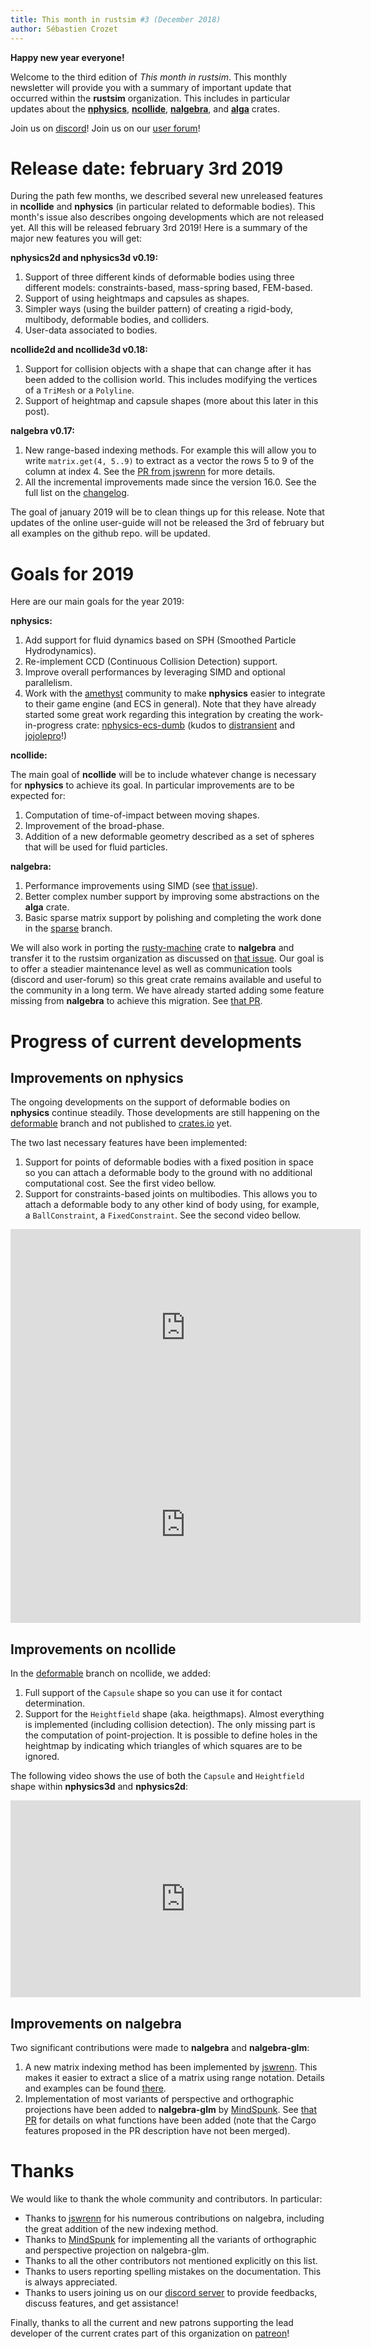 ```yaml
---
title: This month in rustsim #3 (December 2018)
author: Sébastien Crozet
---
```


**Happy new year everyone!**

Welcome to the third edition of _This month in rustsim_. This monthly newsletter will provide you with a
summary of important update that occurred within the **rustsim** organization. This includes in particular updates about
the [**nphysics**](https://nphysics.org), [**ncollide**](https://ncollide.org), [**nalgebra**](https://nalgebra.org),
and [**alga**](https://github.com/rustsim/alga) crates.

<!--truncate-->

Join us on [discord](https://discord.gg/vt9DJSW)!
Join us on our [user forum](https://discourse.nphysics.org )!

# Release date: february 3rd 2019
During the path few months, we described several new unreleased features in **ncollide** and **nphysics** (in particular related
to deformable bodies). This month's issue also describes ongoing developments which are not released yet.
All this will be released february 3rd 2019! Here is a summary of the major new features you will get:


**nphysics2d and nphysics3d v0.19:**

1. Support of three different kinds of deformable bodies using three different models: constraints-based,
mass-spring based, FEM-based.
2. Support of using heightmaps and capsules as shapes.
3. Simpler ways (using the builder pattern) of creating a rigid-body, multibody, deformable bodies, and colliders.
4. User-data associated to bodies.

**ncollide2d and ncollide3d v0.18:**

1. Support for collision objects with a shape that can change after it has been added to the collision world.
This includes modifying the vertices of a `TriMesh` or a `Polyline`.
2. Support of heightmap and capsule shapes (more about this later in this post).
    
**nalgebra v0.17:**

1. New range-based indexing methods. For example this will allow you to write `matrix.get(4, 5..9)` to extract as a
vector the rows 5 to 9 of the column at index 4. See the [PR from jswrenn](https://github.com/rustsim/nalgebra/pull/490)
for more details.
2. All the incremental improvements made since the version 16.0. See the full list on the
[changelog](https://github.com/rustsim/nalgebra/blob/master/CHANGELOG.md#0170---wip).

The goal of january 2019 will be to clean things up for this release. Note that updates of the online user-guide will not
be released the 3rd of february but all examples on the github repo. will be updated.

# Goals for 2019
Here are our main goals for the year 2019:

**nphysics:**

1. Add support for fluid dynamics based on SPH (Smoothed Particle Hydrodynamics).
2. Re-implement CCD (Continuous Collision Detection) support.
3. Improve overall performances by leveraging SIMD and optional parallelism.
4. Work with the [amethyst](https://www.amethyst.rs/) community to make **nphysics** easier to integrate to their game engine (and ECS in general).
Note that they have already started some great work regarding this integration by creating the work-in-progress crate:
[nphysics-ecs-dumb](https://github.com/distransient/nphysics-ecs-dumb) (kudos to [distransient](https://github.com/distransient) and [jojolepro](https://github.com/jojolepro)!)

**ncollide:**

The main goal of **ncollide** will be to include whatever change is necessary for **nphysics** to achieve its goal.
In particular improvements are to be expected for:

1. Computation of time-of-impact between moving shapes.
2. Improvement of the broad-phase.
3. Addition of a new deformable geometry described as a set of spheres that will be used for fluid particles.

**nalgebra:**

1. Performance improvements using SIMD (see [that issue](https://github.com/rustsim/nalgebra/issues/502)).
2. Better complex number support by improving some abstractions on the **alga** crate.
3. Basic sparse matrix support by polishing and completing the work done in the [sparse](https://github.com/rustsim/nalgebra/tree/sparse) branch. 

We will also work in porting the [rusty-machine](https://github.com/AtheMathmo/rusty-machine) crate to **nalgebra** and
transfer it to the rustsim organization as
discussed on [that issue](https://github.com/AtheMathmo/rusty-machine/issues/199#issuecomment-445384908).
Our goal is to offer a steadier maintenance level as well as communication tools (discord and user-forum) so this
great crate remains available and useful to the community in a long term.
We have already started adding some feature missing from **nalgebra** to achieve this migration. See [that PR](https://github.com/rustsim/nalgebra/pull/499).

# Progress of current developments
## Improvements on nphysics
The ongoing developments on the support of deformable bodies on **nphysics** continue steadily.
Those developments are still happening on the [deformable](https://github.com/rustsim/nphysics/tree/deformable) branch and
not published to [crates.io](https://crates.io) yet.

The two last necessary features have been implemented:

1. Support for points of deformable bodies with a fixed position in space so you can attach a deformable body to the ground with no additional computational cost.
See the first video bellow.
2. Support for constraints-based joints on multibodies. This allows you to attach a deformable body to any other kind
of body using, for example, a `BallConstraint`, a `FixedConstraint`. See the second video bellow.

<center>
<iframe width="560" height="315" src="https://www.youtube.com/embed/KEt14fhsFnw" frameborder="0" allow="accelerometer; autoplay; encrypted-media; gyroscope; picture-in-picture" allowfullscreen></iframe>
<iframe width="560" height="315" src="https://www.youtube.com/embed/oWFHogFH14E" frameborder="0" allow="accelerometer; autoplay; encrypted-media; gyroscope; picture-in-picture" allowfullscreen></iframe>
</center>

## Improvements on ncollide
In the [deformable](https://github.com/rustsim/ncollide/tree/deformable) branch on ncollide, we added:

1. Full support of the `Capsule` shape so you can use it for contact determination.
2. Support for the `Heightfield` shape (aka. heigthmaps). Almost everything is implemented (including collision detection). The only missing
part is the computation of point-projection. It is possible to define holes in the heightmap by indicating which triangles of which squares
are to be ignored.

The following video shows the use of both the `Capsule` and `Heightfield` shape within **nphysics3d** and **nphysics2d**:

<center>
<iframe width="560" height="315" src="https://www.youtube.com/embed/FGpIaQdvmKo" frameborder="0" allow="accelerometer; autoplay; encrypted-media; gyroscope; picture-in-picture" allowfullscreen></iframe>
</center>
   
## Improvements on nalgebra
Two significant contributions were made to **nalgebra** and **nalgebra-glm**:

1. A new matrix indexing method has been implemented by [jswrenn](https://github.com/jswrenn). This makes it easier to
extract a slice of a matrix using range notation. Details and examples can be found [there](https://github.com/rustsim/nalgebra/pull/490).
2. Implementation of most variants of perspective and orthographic projections have been added to **nalgebra-glm** by [MindSpunk](https://github.com/nathanvoglsam).
See [that PR](https://github.com/rustsim/nalgebra/pull/505) for details on what functions have been added (note that the Cargo features
proposed in the PR description have not been merged).

# Thanks
We would like to thank the whole community and contributors. In particular:

* Thanks to [jswrenn](https://github.com/jswrenn) for his numerous contributions on nalgebra, including the great addition of the new indexing method.
* Thanks to [MindSpunk](https://github.com/nathanvoglsam) for implementing all the variants of orthographic and perspective projection on nalgebra-glm.
* Thanks to all the other contributors not mentioned explicitly on this list.
* Thanks to users reporting spelling mistakes on the documentation. This is always appreciated.
* Thanks to users joining us on our [discord server](https://discord.gg/vt9DJSW) to provide feedbacks, discuss features, and get assistance!

Finally, thanks to all the current and new patrons supporting the lead developer of the current crates part of this organization on [patreon](http://patreon.com/sebcrozet)!